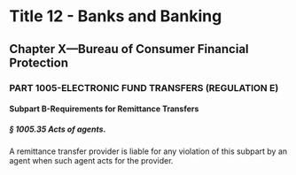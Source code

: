 
# Title 12 - Banks and Banking
## Chapter X—Bureau of Consumer Financial Protection
### PART 1005-ELECTRONIC FUND TRANSFERS (REGULATION E)
#### Subpart B-Requirements for Remittance Transfers
##### § 1005.35 Acts of agents.

A remittance transfer provider is liable for any violation of this subpart by an agent when such agent acts for the provider.
